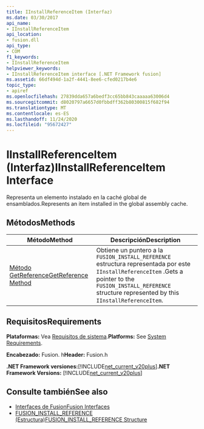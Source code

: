 ```yaml
---
title: IInstallReferenceItem (Interfaz)
ms.date: 03/30/2017
api_name:
- IInstallReferenceItem
api_location:
- fusion.dll
api_type:
- COM
f1_keywords:
- IInstallReferenceItem
helpviewer_keywords:
- IInstallReferenceItem interface [.NET Framework fusion]
ms.assetid: 66df494d-1a2f-4441-8ee6-cfed0217b4e6
topic_type:
- apiref
ms.openlocfilehash: 27839dda657a6bedf3cc65bb843caaaaa63006d4
ms.sourcegitcommit: d8020797a6657d0fbbdff362b80300815f682f94
ms.translationtype: MT
ms.contentlocale: es-ES
ms.lasthandoff: 11/24/2020
ms.locfileid: "95672427"
---
```

# <a name="iinstallreferenceitem-interface"></a><span data-ttu-id="0ca3b-102">IInstallReferenceItem (Interfaz)</span><span class="sxs-lookup"><span data-stu-id="0ca3b-102">IInstallReferenceItem Interface</span></span>

<span data-ttu-id="0ca3b-103">Representa un elemento instalado en la caché global de ensamblados.</span><span class="sxs-lookup"><span data-stu-id="0ca3b-103">Represents an item installed in the global assembly cache.</span></span>  
  
## <a name="methods"></a><span data-ttu-id="0ca3b-104">Métodos</span><span class="sxs-lookup"><span data-stu-id="0ca3b-104">Methods</span></span>  
  
|<span data-ttu-id="0ca3b-105">Método</span><span class="sxs-lookup"><span data-stu-id="0ca3b-105">Method</span></span>|<span data-ttu-id="0ca3b-106">Descripción</span><span class="sxs-lookup"><span data-stu-id="0ca3b-106">Description</span></span>|  
|------------|-----------------|  
|[<span data-ttu-id="0ca3b-107">Método GetReference</span><span class="sxs-lookup"><span data-stu-id="0ca3b-107">GetReference Method</span></span>](iinstallreferenceitem-getreference-method.md)|<span data-ttu-id="0ca3b-108">Obtiene un puntero a la `FUSION_INSTALL_REFERENCE` estructura representada por este `IInstallReferenceItem` .</span><span class="sxs-lookup"><span data-stu-id="0ca3b-108">Gets a pointer to the `FUSION_INSTALL_REFERENCE` structure represented by this `IInstallReferenceItem`.</span></span>|  
  
## <a name="requirements"></a><span data-ttu-id="0ca3b-109">Requisitos</span><span class="sxs-lookup"><span data-stu-id="0ca3b-109">Requirements</span></span>  

 <span data-ttu-id="0ca3b-110">**Plataformas:** Vea [Requisitos de sistema](../../get-started/system-requirements.md).</span><span class="sxs-lookup"><span data-stu-id="0ca3b-110">**Platforms:** See [System Requirements](../../get-started/system-requirements.md).</span></span>  
  
 <span data-ttu-id="0ca3b-111">**Encabezado:** Fusion. h</span><span class="sxs-lookup"><span data-stu-id="0ca3b-111">**Header:** Fusion.h</span></span>  
  
 <span data-ttu-id="0ca3b-112">**.NET Framework versiones:**[!INCLUDE[net_current_v20plus](../../../../includes/net-current-v20plus-md.md)]</span><span class="sxs-lookup"><span data-stu-id="0ca3b-112">**.NET Framework Versions:** [!INCLUDE[net_current_v20plus](../../../../includes/net-current-v20plus-md.md)]</span></span>  
  
## <a name="see-also"></a><span data-ttu-id="0ca3b-113">Consulte también</span><span class="sxs-lookup"><span data-stu-id="0ca3b-113">See also</span></span>

- [<span data-ttu-id="0ca3b-114">Interfaces de Fusion</span><span class="sxs-lookup"><span data-stu-id="0ca3b-114">Fusion Interfaces</span></span>](fusion-interfaces.md)
- [<span data-ttu-id="0ca3b-115">FUSION_INSTALL_REFERENCE (Estructura)</span><span class="sxs-lookup"><span data-stu-id="0ca3b-115">FUSION_INSTALL_REFERENCE Structure</span></span>](fusion-install-reference-structure.md)
